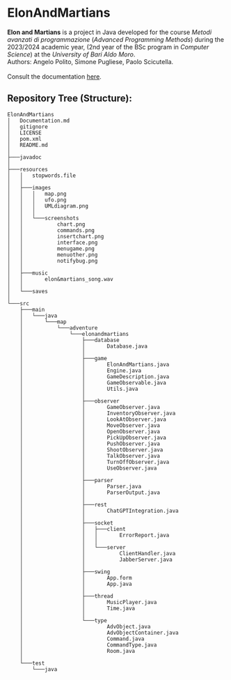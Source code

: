 # ElonAndMartians

**Elon and Martians** is a project in Java developed for the course *Metodi avanzati di programmazione* (*Advanced Programming Methods*) during the 2023/2024 academic year, (2nd year of the BSc program in *Computer Science*) at the *University of Bari Aldo Moro*.<br>
Authors: Angelo Polito, Simone Pugliese, Paolo Scicutella.<br><br>
Consult the documentation [here](Documentation.md).

## Repository Tree (Structure):

    ElonAndMartians
    │   Documentation.md
    │   gitignore
    │   LICENSE
    │   pom.xml
    │   README.md
    │
    ├───javadoc
    │
    ├───resources
    │   │   stopwords.file
    │   │
    │   ├───images
    │   │   │   map.png
    │   │   │   ufo.png
    │   │   │   UMLdiagram.png
    │   │   │
    │   │   └───screenshots
    │   │           chart.png
    │   │           commands.png
    │   │           insertchart.png
    │   │           interface.png
    │   │           menugame.png
    │   │           menuother.png
    │   │           notifybug.png
    │   │
    │   ├───music
    │   │       elon&martians_song.wav
    │   │
    │   └───saves
    │ 
    └───src
        ├───main
        │   └───java
        │       └───map
        │           └───adventure
        │               └───elonandmartians
        │                   ├───database
        │                   │       Database.java
        │                   │
        │                   ├───game
        │                   │       ElonAndMartians.java
        │                   │       Engine.java
        │                   │       GameDescription.java
        │                   │       GameObservable.java
        │                   │       Utils.java
        │                   │
        │                   ├───observer
        │                   │       GameObserver.java
        │                   │       InventoryObserver.java
        │                   │       LookAtObserver.java
        │                   │       MoveObserver.java
        │                   │       OpenObserver.java
        │                   │       PickUpObserver.java
        │                   │       PushObserver.java
        │                   │       ShootObserver.java
        │                   │       TalkObserver.java
        │                   │       TurnOffObserver.java
        │                   │       UseObserver.java
        │                   │
        │                   ├───parser
        │                   │       Parser.java
        │                   │       ParserOutput.java
        │                   │
        │                   ├───rest
        │                   │       ChatGPTIntegration.java
        │                   │
        │                   ├───socket
        │                   │   ├───client
        │                   │   │       ErrorReport.java
        │                   │   │
        │                   │   └───server
        │                   │           ClientHandler.java
        │                   │           JabberServer.java
        │                   │
        │                   ├───swing
        │                   │       App.form
        │                   │       App.java
        │                   │
        │                   ├───thread
        │                   │       MusicPlayer.java
        │                   │       Time.java
        │                   │
        │                   └───type
        │                           AdvObject.java
        │                           AdvObjectContainer.java
        │                           Command.java
        │                           CommandType.java
        │                           Room.java
        │
        └───test
            └───java
